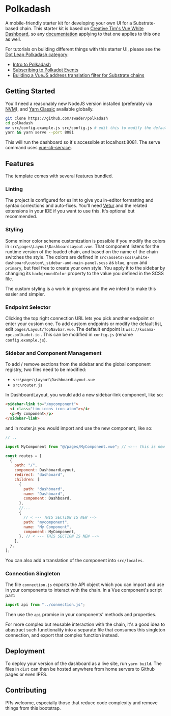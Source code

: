 # Polkadash

A mobile-friendly starter kit for developing your own UI for a Substrate-based chain. This starter kit is based on [Creative Tim's Vue White Dashboard](https://demos.creative-tim.com/vue-white-dashboard), so any [documentation](https://demos.creative-tim.com/vue-white-dashboard/documentation) applying to that one applies to this one as well.

For tutorials on building different things with this starter UI, please see the [Dot Leap Polkadash category](https://dotleap.com/tag/polkadash):

- [Intro to Polkadash](https://dotleap.com/polkadash-a-vuejs-dashboard-starter-kit-for-your-substrate-chain/)
- [Subscribing to Polkadot Events](https://dotleap.com/how-to-subscribe-to-polkadot-events-2/)
- [Building a VueJS address translation filter for Substrate chains](https://dotleap.com/building-an-address-filter/)

## Getting Started

You'll need a reasonably new NodeJS version installed (preferably via [NVM](https://github.com/nvm-sh/nvm)), and [Yarn Classic](https://classic.yarnpkg.com/en/docs/install) available globally.

```bash
git clone https://github.com/swader/polkadash
cd polkadash
mv src/config.example.js src/config.js # edit this to modify the default endpoint
yarn && yarn serve --port 8081
```

This will run the dashboard so it's accessible at localhost:8081. The serve command uses [vue-cli-service](https://cli.vuejs.org/guide/cli-service.html).

## Features

The template comes with several features bundled.

### Linting

The project is configured for eslint to give you in-editor formatting and syntax corrections and auto-fixes. You'll need [Vetur](https://vuejs.github.io/vetur/setup.html#project-setup) and the related extensions in your IDE if you want to use this. It's optional but recommended.

### Styling

Some minor color scheme customization is possible if you modify the colors in `src\pages\Layout\DashboardLayout.vue`. That component listens for the runtime version of the loaded chain, and based on the name of the chain switches the style. The colors are defined in `src\assets\scss\white-dashboard\custom\_sidebar-and-main-panel.scss` as `blue`, `green` and `primary`, but feel free to create your own style. You apply it to the sidebar by changing its `backgroundColor` property to the value you defined in the SCSS file.

The custom styling is a work in progress and the we intend to make this easier and simpler.

### Endpoint Selector

Clicking the top right connection URL lets you pick another endpoint or enter your custom one. To add custom endpoints or modify the default list, edit `pages/Layout/TopNavbar.vue`. The default endpoint is `wss://kusama-rpc.polkadot.io` . This can be modified in `config.js` (rename `config.example.js`).

### Sidebar and Component Management

To add / remove sections from the sidebar and the global component registry, two files need to be modified:

- `src\pages\Layout\DashboardLayout.vue`
- `src\router.js`

In DashboardLayout, you would add a new sidebar-link component, like so:

```html
<sidebar-link to="/mycomponent">
  <i class="tim-icons icon-atom"></i>
  <p>My component</p>
</sidebar-link>
```

and in router.js you would import and use the new component, like so:

```js
// ..

import MyComponent from "@/pages/MyComponent.vue"; // <--- this is new

const routes = [
  {
    path: "/",
    component: DashboardLayout,
    redirect: "dashboard",
    children: [
      {
        path: "dashboard",
        name: "Dashboard",
        component: Dashboard,
      },
      //...
      {
        // < --- THIS SECTION IS NEW -->
        path: "mycomponent",
        name: "My Component",
        component: MyComponent,
      }, // < --- THIS SECTION IS NEW -->
    ],
  },
];
```

You can also add a translation of the component into `src/locales`.

### Connection Singleton

The file `connection.js` exports the API object which you can import and use in your components to interact with the chain. In a Vue component's script part:

```js
import api from "../connection.js";
```

Then use the `api` promise in your components' methods and properties.

For more complex but reusable interaction with the chain, it's a good idea to abastract such functionality into a separate file that consumes this singleton connection, and export that complex function instead.

## Deployment

To deploy your version of the dashboard as a live site, run `yarn build`. The files in `dist` can then be hosted anywhere from home servers to Github pages or even IPFS.

## Contributing

PRs welcome, especially those that reduce code complexity and remove things from this bootstrap.
